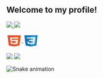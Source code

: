 ## Welcome to my profile!

 <div>
   <a href="https://github.com/juliamoreiral">
   <img height="180em" src="https://github-readme-stats.vercel.app/api?username=juliamoreiral&show_icons=true&theme=tokyonight&include_all_commits=true&count_private=true"/>
   <img height="180em" src="https://github-readme-stats.vercel.app/api/top-langs/?username=juliamoreiral&layout=compact&langs_count=6&theme=tokyonight"/>

</div>
<div style="display: inline_block"><br>
  <img align="center" alt="HTML" height="30" width="40" src="https://raw.githubusercontent.com/devicons/devicon/master/icons/html5/html5-original.svg">
  <img align="center" alt="CSS" height="30" width="40" src="https://raw.githubusercontent.com/devicons/devicon/master/icons/css3/css3-original.svg">
</div>
 
 <br>
 
<div> 
  <a href="https://www.instagram.com/juuh_moree/" target="_blank"><img src="https://img.shields.io/badge/-Instagram-%23E4405F?style=for-the-badge&logo=instagram&logoColor=white" target="_blank"></a>
  <a href="https://www.linkedin.com/in/j%C3%BAlia-m-570b19137/" target="_blank"><img src="https://img.shields.io/badge/-LinkedIn-%230077B5?style=for-the-badge&logo=linkedin&logoColor=white" target="_blank"></a> 
 
  ![Snake animation](https://github.com/juliamoreiral/juliamoreiral/blob/output/github-contribution-grid-snake.svg)

</div>
